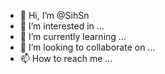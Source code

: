 - 👋 Hi, I’m @SihSn
- 👀 I’m interested in ...
- 🌱 I’m currently learning ...
- 💞️ I’m looking to collaborate on ...
- 📫 How to reach me ...

<!---
SihSn/SihSn is a ✨ special ✨ repository because its `README.md` (this file) appears on your GitHub profile.
You can click the Preview link to take a look at your changes.
--->
